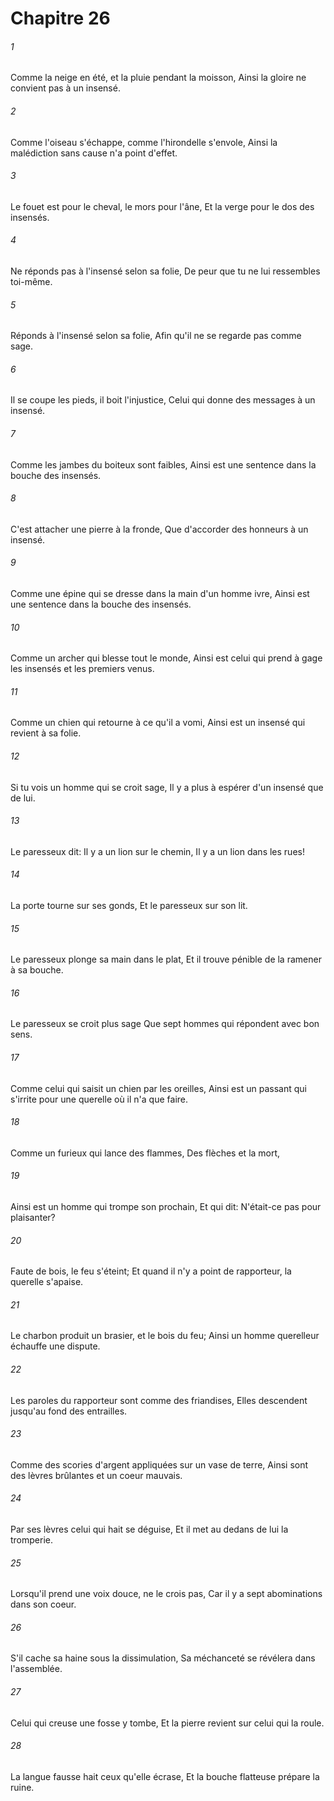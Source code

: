# Chapitre 26

###### 1
Comme la neige en été, et la pluie pendant la moisson, Ainsi la gloire ne convient pas à un insensé.
###### 2
Comme l'oiseau s'échappe, comme l'hirondelle s'envole, Ainsi la malédiction sans cause n'a point d'effet.
###### 3
Le fouet est pour le cheval, le mors pour l'âne, Et la verge pour le dos des insensés.
###### 4
Ne réponds pas à l'insensé selon sa folie, De peur que tu ne lui ressembles toi-même.
###### 5
Réponds à l'insensé selon sa folie, Afin qu'il ne se regarde pas comme sage.
###### 6
Il se coupe les pieds, il boit l'injustice, Celui qui donne des messages à un insensé.
###### 7
Comme les jambes du boiteux sont faibles, Ainsi est une sentence dans la bouche des insensés.
###### 8
C'est attacher une pierre à la fronde, Que d'accorder des honneurs à un insensé.
###### 9
Comme une épine qui se dresse dans la main d'un homme ivre, Ainsi est une sentence dans la bouche des insensés.
###### 10
Comme un archer qui blesse tout le monde, Ainsi est celui qui prend à gage les insensés et les premiers venus.
###### 11
Comme un chien qui retourne à ce qu'il a vomi, Ainsi est un insensé qui revient à sa folie.
###### 12
Si tu vois un homme qui se croit sage, Il y a plus à espérer d'un insensé que de lui.
###### 13
Le paresseux dit: Il y a un lion sur le chemin, Il y a un lion dans les rues!
###### 14
La porte tourne sur ses gonds, Et le paresseux sur son lit.
###### 15
Le paresseux plonge sa main dans le plat, Et il trouve pénible de la ramener à sa bouche.
###### 16
Le paresseux se croit plus sage Que sept hommes qui répondent avec bon sens.
###### 17
Comme celui qui saisit un chien par les oreilles, Ainsi est un passant qui s'irrite pour une querelle où il n'a que faire.
###### 18
Comme un furieux qui lance des flammes, Des flèches et la mort,
###### 19
Ainsi est un homme qui trompe son prochain, Et qui dit: N'était-ce pas pour plaisanter?
###### 20
Faute de bois, le feu s'éteint; Et quand il n'y a point de rapporteur, la querelle s'apaise.
###### 21
Le charbon produit un brasier, et le bois du feu; Ainsi un homme querelleur échauffe une dispute.
###### 22
Les paroles du rapporteur sont comme des friandises, Elles descendent jusqu'au fond des entrailles.
###### 23
Comme des scories d'argent appliquées sur un vase de terre, Ainsi sont des lèvres brûlantes et un coeur mauvais.
###### 24
Par ses lèvres celui qui hait se déguise, Et il met au dedans de lui la tromperie.
###### 25
Lorsqu'il prend une voix douce, ne le crois pas, Car il y a sept abominations dans son coeur.
###### 26
S'il cache sa haine sous la dissimulation, Sa méchanceté se révélera dans l'assemblée.
###### 27
Celui qui creuse une fosse y tombe, Et la pierre revient sur celui qui la roule.
###### 28
La langue fausse hait ceux qu'elle écrase, Et la bouche flatteuse prépare la ruine.
